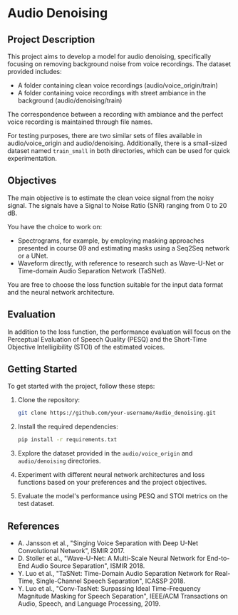 # Audio Denoising

## Project Description

This project aims to develop a model for audio denoising, specifically focusing on removing background noise from voice recordings. The dataset provided includes:

- A folder containing clean voice recordings (audio/voice_origin/train)
- A folder containing voice recordings with street ambiance in the background (audio/denoising/train)

The correspondence between a recording with ambiance and the perfect voice recording is maintained through file names.

For testing purposes, there are two similar sets of files available in audio/voice_origin and audio/denoising. Additionally, there is a small-sized dataset named `train_small` in both directories, which can be used for quick experimentation.

## Objectives

The main objective is to estimate the clean voice signal from the noisy signal. The signals have a Signal to Noise Ratio (SNR) ranging from 0 to 20 dB.

You have the choice to work on:

- Spectrograms, for example, by employing masking approaches presented in course 09 and estimating masks using a Seq2Seq network or a UNet.
- Waveform directly, with reference to research such as Wave-U-Net or Time-domain Audio Separation Network (TaSNet).

You are free to choose the loss function suitable for the input data format and the neural network architecture.

## Evaluation

In addition to the loss function, the performance evaluation will focus on the Perceptual Evaluation of Speech Quality (PESQ) and the Short-Time Objective Intelligibility (STOI) of the estimated voices.

## Getting Started

To get started with the project, follow these steps:

1. Clone the repository:

   ```bash
   git clone https://github.com/your-username/Audio_denoising.git
   ```

2. Install the required dependencies:

   ```bash
   pip install -r requirements.txt
   ```

3. Explore the dataset provided in the `audio/voice_origin` and `audio/denoising` directories.

4. Experiment with different neural network architectures and loss functions based on your preferences and the project objectives.

5. Evaluate the model's performance using PESQ and STOI metrics on the test dataset.

## References

- A. Jansson et al., "Singing Voice Separation with Deep U-Net Convolutional Network", ISMIR 2017.
- D. Stoller et al., "Wave-U-Net: A Multi-Scale Neural Network for End-to-End Audio Source Separation", ISMIR 2018.
- Y. Luo et al., "TaSNet: Time-Domain Audio Separation Network for Real-Time, Single-Channel Speech Separation", ICASSP 2018.
- Y. Luo et al., "Conv-TasNet: Surpassing Ideal Time–Frequency Magnitude Masking for Speech Separation", IEEE/ACM Transactions on Audio, Speech, and Language Processing, 2019.

